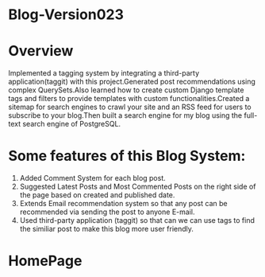 # Blog-Version023

# Overview
Implemented a tagging system by integrating a third-party application(taggit) with this
project.Generated post recommendations using complex QuerySets.Also learned how to
create custom Django template tags and filters to provide templates with custom functionalities.Created a sitemap for search engines to crawl your site and an RSS feed for users to subscribe to
your blog.Then built a search engine for my blog using the full-text search engine of PostgreSQL.

# Some features of this Blog System:
1. Added Comment System for each blog post.
2. Suggested Latest Posts and Most Commented Posts on the right side of the page based on created and published date.
3. Extends Email recommendation system so that any post can be recommended via sending the post to anyone E-mail.
4. Used third-party application (taggit) so that can we can use tags to find the similiar post to make this blog more user friendly.


# HomePage


